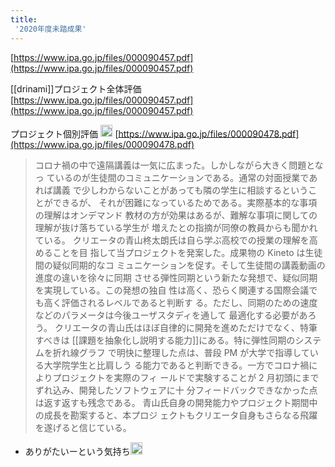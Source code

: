 ```yaml
---
title:
 '2020年度未踏成果'
---
```


[https://www.ipa.go.jp/files/000090457.pdf](https://www.ipa.go.jp/files/000090457.pdf)

[[drinami]]プロジェクト全体評価 [https://www.ipa.go.jp/files/000090457.pdf](https://www.ipa.go.jp/files/000090457.pdf)

プロジェクト個別評価 <img src='https://scrapbox.io/api/pages/blu3mo-public/drinami/icon' alt='drinami.icon' height="19.5"/>
[https://www.ipa.go.jp/files/000090478.pdf](https://www.ipa.go.jp/files/000090478.pdf)
> コロナ禍の中で遠隔講義は一気に広まった。しかしながら大きく問題となっ
>  ているのが生徒間のコミュニケーションである。通常の対面授業であれば講義
>  で少しわからないことがあっても隣の学生に相談するということができるが、
> それが困難になっているためである。実際基本的な事項の理解はオンデマンド
>  教材の方が効果はあるが、難解な事項に関しての理解が抜け落ちている学生が
>  増えたとの指摘が同僚の教員からも聞かれている。
>  クリエータの青山柊太朗氏は自ら学ぶ高校での授業の理解を高めることを目
>  指して当プロジェクトを発案した。成果物の Kineto は生徒間の疑似同期的なコ
>  ミュニケーションを促す。そして生徒間の講義動画の進度の違いを徐々に同期
>  させる弾性同期という新たな発想で、疑似同期を実現している。この発想の独自
>  性は高く、恐らく関連する国際会議でも高く評価されるレベルであると判断す
>  る。ただし、同期のための速度などのパラメータは今後ユーザスタディを通して
>  最適化する必要があろう。
>  クリエータの青山氏はほぼ自律的に開発を進めただけでなく、特筆すべきは
>  [[課題を抽象化し説明する能力]]にある。特に弾性同期のシステムを折れ線グラフ
>  で明快に整理した点は、普段 PM が大学で指導している大学院学生と比肩しう
>  る能力であると判断できる。一方でコロナ禍によりプロジェクトを実際のフィ
>  ールドで実験することが 2 月初頭にまでずれ込み、開発したソフトウェアに十
>  分フィードバックできなかった点は返す返すも残念である。
>  青山氏自身の開発能力やプロジェクト期間中の成長を勘案すると、本プロジ
>  ェクトもクリエータ自身もさらなる飛躍を遂げると信じている。
- ありがたいーという気持ち<img src='https://scrapbox.io/api/pages/blu3mo-public/blu3mo/icon' alt='blu3mo.icon' height="19.5"/>
